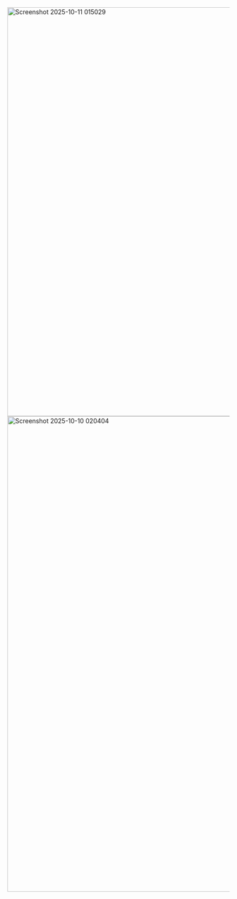 <img width="1904" height="928" alt="Screenshot 2025-10-11 015029" src="https://github.com/user-attachments/assets/9d20a148-ce77-43cf-9948-ce8462d52a99" />
<img width="1919" height="1079" alt="Screenshot 2025-10-10 020404" src="https://github.com/user-attachments/assets/244bb43d-3aff-4389-acd1-37c74f320a36" />
